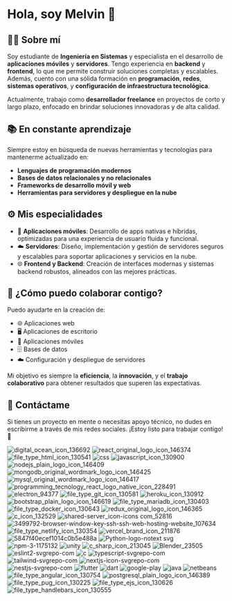 # Hola, soy Melvin 👋  

## 🧑‍💻 Sobre mí  
Soy estudiante de **Ingeniería en Sistemas** y especialista en el desarrollo de **aplicaciones móviles** y **servidores**. Tengo experiencia en **backend** y **frontend**, lo que me permite construir soluciones completas y escalables. Además, cuento con una sólida formación en **programación**, **redes**, **sistemas operativos**, y **configuración de infraestructura tecnológica**.  

Actualmente, trabajo como **desarrollador freelance** en proyectos de corto y largo plazo, enfocado en brindar soluciones innovadoras y de alta calidad.  

## 📚 En constante aprendizaje  
Siempre estoy en búsqueda de nuevas herramientas y tecnologías para mantenerme actualizado en:  
- **Lenguajes de programación modernos**  
- **Bases de datos relacionales y no relacionales**  
- **Frameworks de desarrollo móvil y web**  
- **Herramientas para servidores y despliegue en la nube**  

## ⚙️ Mis especialidades  
- 📱 **Aplicaciones móviles**: Desarrollo de apps nativas e híbridas, optimizadas para una experiencia de usuario fluida y funcional.  
- ☁️ **Servidores**: Diseño, implementación y gestión de servidores seguros y escalables para soportar aplicaciones y servicios en la nube.  
- 🌐 **Frontend y Backend**: Creación de interfaces modernas y sistemas backend robustos, alineados con las mejores prácticas.  

## 🤝 ¿Cómo puedo colaborar contigo?  
Puedo ayudarte en la creación de:  
- 🌐 Aplicaciones web  
- 🖥️ Aplicaciones de escritorio  
- 📱 Aplicaciones móviles  
- 🗄️ Bases de datos  
- ☁️ Configuración y despliegue de servidores  

Mi objetivo es siempre la **eficiencia**, la **innovación**, y el **trabajo colaborativo** para obtener resultados que superen las expectativas.  

## 📩 Contáctame  
Si tienes un proyecto en mente o necesitas apoyo técnico, no dudes en escribirme a través de mis redes sociales. ¡Estoy listo para trabajar contigo! 🚀

![digital_ocean_icon_136692](https://user-images.githubusercontent.com/76851489/201485827-70afe744-ce1c-420f-9681-58c361be7f76.png)
![react_original_logo_icon_146374](https://user-images.githubusercontent.com/76851489/201485829-0f801af1-b0c5-461b-88a7-3624bbba9ee2.png)
![file_type_html_icon_130541](https://user-images.githubusercontent.com/76851489/201485830-f4eed92e-85ad-4d4e-923c-1fa3b91b7617.png)
![css](https://user-images.githubusercontent.com/76851489/201485831-bb9ca0aa-027f-455b-bdec-e8486d078399.png)
![javascript_icon_130900](https://user-images.githubusercontent.com/76851489/201485834-7d597b4e-4661-4757-bbbd-a64b6e802846.png)
![nodejs_plain_logo_icon_146409](https://user-images.githubusercontent.com/76851489/201485835-b5495a19-1a44-4cc1-bbd3-1fa130d2a731.png)
![mongodb_original_wordmark_logo_icon_146425](https://user-images.githubusercontent.com/76851489/201485836-cf2e32fb-22c7-4a02-be43-8e980685ecb6.png)
![mysql_original_wordmark_logo_icon_146417](https://user-images.githubusercontent.com/76851489/201485837-09907b1b-9f96-451a-9adf-23414621f8fd.png)
![programming_tecnology_react_logo_native_icon_228491](https://user-images.githubusercontent.com/76851489/201485838-2e11add1-7a87-48bf-80c1-cb0e502ea62f.png)
![electron_94377](https://user-images.githubusercontent.com/76851489/201485839-963926e2-c56e-4ffe-a84d-57256dc05949.png)
![file_type_git_icon_130581](https://user-images.githubusercontent.com/76851489/201485840-d31d0d24-edb2-419f-bb52-34f90e38adf1.png)
![heroku_icon_130912](https://user-images.githubusercontent.com/76851489/201485842-d60763d4-8c98-4d5c-8469-5b5d8c33e632.png)
![bootstrap_plain_logo_icon_146619](https://user-images.githubusercontent.com/76851489/201485843-26585101-bb12-4f2e-9b31-1148135d3bf0.png)
![file_type_mariadb_icon_130403](https://user-images.githubusercontent.com/76851489/201485844-ea56af44-6eca-4cb4-b5e4-50db13437a08.png)
![file_type_docker_icon_130643](https://user-images.githubusercontent.com/76851489/201485845-d11b1211-04c2-42ed-a93b-8b009c560e05.png)
![redux_original_logo_icon_146365](https://user-images.githubusercontent.com/76851489/201485847-4c07128f-42ef-40f4-b036-f251db8c744a.png)
![c_icon_132529](https://user-images.githubusercontent.com/76851489/201485848-62203814-1636-48d3-81f8-c303da12923d.png)
![shared-server_icon-icons com_52816](https://user-images.githubusercontent.com/76851489/201485849-e54cacb4-6634-4217-90df-8bef145cc2d9.png)
![3499792-browser-window-key-ssh-ssh-web-hosting-website_107634](https://user-images.githubusercontent.com/76851489/201485850-fe4d89b6-3643-4353-93ec-63e72bafac17.png)
![file_type_netlify_icon_130354](https://user-images.githubusercontent.com/76851489/201485851-c7e7bafc-2b9f-4a9d-9985-dbca012cc44f.png)
![vercel_brand_icon_211876](https://user-images.githubusercontent.com/76851489/201485852-83e2d16b-5dbe-41c5-af95-b722cf95abef.png)
![5847f40ecef1014c0b5e488a](https://user-images.githubusercontent.com/76851489/214942189-64f167ac-6bfa-43fc-ad35-18ebb15dfa52.png)
![Python-logo-notext svg](https://user-images.githubusercontent.com/76851489/224462861-b1740bca-ed29-43bd-a7a1-d95a1259867e.png)
![npm-3-1175132](https://user-images.githubusercontent.com/76851489/225109218-f98c760b-b5f7-4f66-8b36-f2ed37de5148.png)
![unity](https://github.com/Y3KC3/Y3KC3/assets/76851489/373ac4b9-10e9-4172-801b-a57074809e16)
![c_sharp_icon_213045](https://github.com/Y3KC3/Y3KC3/assets/76851489/026de160-2f52-4169-a569-33c618ec676b)
![Blender_23505](https://github.com/Y3KC3/Y3KC3/assets/76851489/3dd4d2bc-6624-4b79-b664-b4d6aab91381)
![eslint2-svgrepo-com](https://github.com/Y3KC3/Y3KC3/assets/76851489/3d7d3fd6-7846-4689-b401-00373b6cfd60)
![c](https://github.com/Y3KC3/Y3KC3/assets/76851489/32c0c581-5e6a-4506-938a-052b25fd1ddc)
![typescript-svgrepo-com](https://github.com/Y3KC3/Y3KC3/assets/76851489/32f1b61f-70b7-41d8-bad7-99da7ac87be2)
![tailwind-svgrepo-com](https://github.com/Y3KC3/Y3KC3/assets/76851489/e919dda3-e109-4ade-8662-c2f0dcba4a69)
![nextjs-icon-svgrepo-com](https://github.com/Y3KC3/Y3KC3/assets/76851489/929c58da-c909-4a04-bd35-b3723cdfd18e)
![nestjs-svgrepo-com](https://github.com/Y3KC3/Y3KC3/assets/76851489/9b437bbc-b2c6-408a-8733-4d634a0e7330)
![flutter](https://github.com/Y3KC3/Y3KC3/assets/76851489/67862487-dfa9-46f0-8b6d-ee53ec6551e6)
![dart](https://github.com/Y3KC3/Y3KC3/assets/76851489/f55759af-55e1-43d1-9d1e-f1207045709e)
![google-play](https://github.com/Y3KC3/Y3KC3/assets/76851489/5090f12d-f21b-4284-bda4-090cded8ccf8)
![java](https://github.com/Y3KC3/Y3KC3/assets/76851489/c63080ee-59de-4865-896e-1c93d0ddd6c6)
![netbeans](https://github.com/Y3KC3/Y3KC3/assets/76851489/1d86f7cd-8024-4252-bf40-675ab4c1ef7a)
![file_type_angular_icon_130754](https://github.com/user-attachments/assets/df5cf3c0-b24f-4ed7-b434-9706e7676d0e)
![postgresql_plain_logo_icon_146389](https://github.com/user-attachments/assets/b91e6d76-00a4-48b9-a526-0840019562c1)
![file_type_pug_icon_130225](https://github.com/user-attachments/assets/085939a1-af4c-4198-980b-d86f2b8d0a57)
![file_type_ejs_icon_130626](https://github.com/user-attachments/assets/38af2c4b-65e6-4fdf-acd5-e4508144fe7f)
![file_type_handlebars_icon_130555](https://github.com/user-attachments/assets/ffc4f956-3669-4003-bbf3-26b2226b7925)

